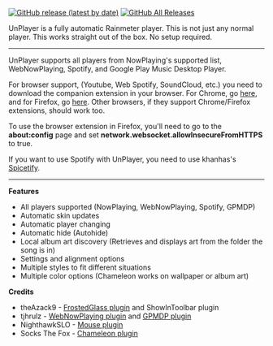 [![GitHub release (latest by date)](https://img.shields.io/github/v/release/sctanf/unplayer?style=flat-square)](https://github.com/sctanf/unplayer/releases/latest) 
[![GitHub All Releases](https://img.shields.io/github/downloads/sctanf/unplayer/total?style=flat-square)](https://github.com/sctanf/unplayer/releases)

UnPlayer is a fully automatic Rainmeter player.
This is not just any normal player. This works straight out of the box. No setup required.

---

UnPlayer supports all players from NowPlaying's supported list, WebNowPlaying, Spotify, and Google Play Music Desktop Player.

For browser support, (Youtube, Web Spotify, SoundCloud, etc.) you need to download the companion extension in your browser.
For Chrome, go [here](https://chrome.google.com/webstore/detail/webnowplaying-companion/jfakgfcdgpghbbefmdfjkbdlibjgnbli), and for Firefox, go [here](https://addons.mozilla.org/en-US/firefox/addon/webnowplaying-companion). Other browsers, if they support Chrome/Firefox extensions, should work too.

To use the browser extension in Firefox, you'll need to go to the **about:config** page and set **network.websocket.allowInsecureFromHTTPS** to true.

If you want to use Spotify with UnPlayer, you need to use khanhas's [Spicetify](https://github.com/khanhas/spicetify-cli/wiki/Guide-for-Rainmeter-user).

---

**Features**
- All players supported (NowPlaying, WebNowPlaying, Spotify, GPMDP)
- Automatic skin updates
- Automatic player changing
- Automatic hide (Autohide)
- Local album art discovery (Retrieves and displays art from the folder the song is in)
- Settings and alignment options
- Multiple styles to fit different situations
- Multiple color options (Chameleon works on wallpaper or album art)

**Credits**
- theAzack9 - [FrostedGlass plugin](https://forum.rainmeter.net/viewtopic.php?t=23106) and ShowInToolbar plugin
- tjhrulz - [WebNowPlaying plugin](https://github.com/tjhrulz/WebNowPlaying) and [GPMDP plugin](https://github.com/tjhrulz/GPMDP-Plugin)
- NighthawkSLO - [Mouse plugin](https://github.com/NighthawkSLO/Mouse.dll)
- Socks The Fox - [Chameleon plugin](https://forum.rainmeter.net/viewtopic.php?t=21655)
